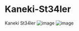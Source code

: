 # Kaneki-St34ler
Kaneki St34ler
![image](https://user-images.githubusercontent.com/126504235/222483649-ce007ab5-c896-47ba-826f-c00036b661d7.png)
![image](https://user-images.githubusercontent.com/126504235/222484083-8b0934c4-c8eb-4561-9dcc-62302cedd352.png)


